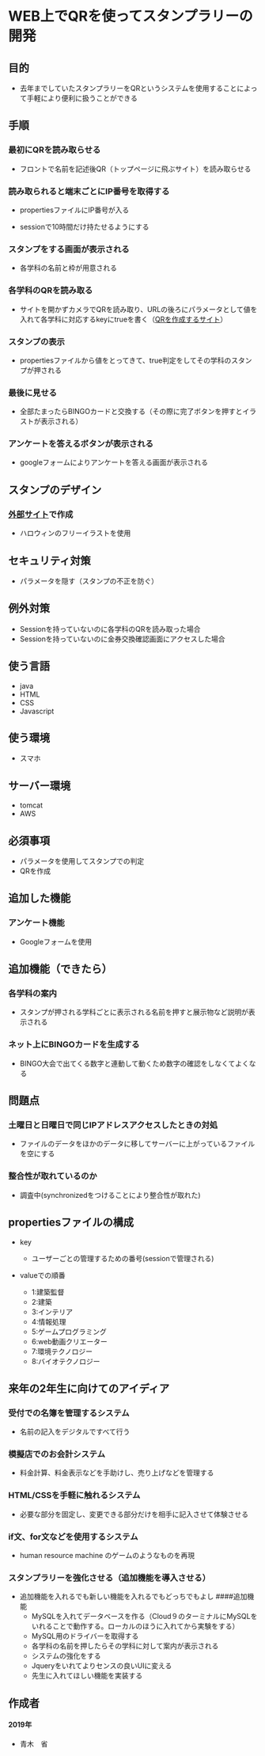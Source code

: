 # WEB上でQRを使ってスタンプラリーの開発

## 目的
* 去年までしていたスタンプラリーをQRというシステムを使用することによって手軽により便利に扱うことができる

## 手順

### 最初にQRを読み取らせる

* フロントで名前を記述後QR（トップページに飛ぶサイト）を読み取らせる




### 読み取られると端末ごとにIP番号を取得する

* propertiesファイルにIP番号が入る

* sessionで10時間だけ持たせるようにする




### スタンプをする画面が表示される

* 各学科の名前と枠が用意される



### 各学科のQRを読み取る

* サイトを開かずカメラでQRを読み取り、URLの後ろにパラメータとして値を入れて各学科に対応するkeyにtrueを書く（[QRを作成するサイト](https://m.qrqrq.com/qrcode/list/)）


### スタンプの表示

* propertiesファイルから値をとってきて、true判定をしてその学科のスタンプが押される



### 最後に見せる

* 全部たまったらBINGOカードと交換する（その際に完了ボタンを押すとイラストが表示される）

### アンケートを答えるボタンが表示される
* googleフォームによりアンケートを答える画面が表示される


## スタンプのデザイン　
### [外部サイト](https://illustrain.com/?cat=106)で作成
* ハロウィンのフリーイラストを使用

## セキュリティ対策

* パラメータを隠す（スタンプの不正を防ぐ）

## 例外対策

* Sessionを持っていないのに各学科のQRを読み取った場合
* Sessionを持っていないのに金券交換確認画面にアクセスした場合

## 使う言語
* java
* HTML
* CSS
* Javascript

## 使う環境
* スマホ

## サーバー環境
* tomcat
* AWS

## 必須事項
* パラメータを使用してスタンプでの判定
* QRを作成

## 追加した機能
### アンケート機能
* Googleフォームを使用


## 追加機能（できたら）

### 各学科の案内
* スタンプが押される学科ごとに表示される名前を押すと展示物など説明が表示される

### ネット上にBINGOカードを生成する
* BINGO大会で出てくる数字と連動して動くため数字の確認をしなくてよくなる

## 問題点
### 土曜日と日曜日で同じIPアドレスアクセスしたときの対処
* ファイルのデータをほかのデータに移してサーバーに上がっているファイルを空にする
### 整合性が取れているのか
* 調査中(synchronizedをつけることにより整合性が取れた)

## propertiesファイルの構成

* key
  * ユーザーごとの管理するための番号(sessionで管理される)

* valueでの順番
  * 1:建築監督
  * 2:建築
  * 3:インテリア
  * 4:情報処理
  * 5:ゲームプログラミング
  * 6:web動画クリエーター
  * 7:環境テクノロジー
  * 8:バイオテクノロジー

## 来年の2年生に向けてのアイディア
### 受付での名簿を管理するシステム
* 名前の記入をデジタルですべて行う
### 模擬店でのお会計システム
* 料金計算、料金表示などを手助けし、売り上げなどを管理する
### HTML/CSSを手軽に触れるシステム
* 必要な部分を固定し、変更できる部分だけを相手に記入させて体験させる
### if文、for文などを使用するシステム
* human resource machine のゲームのようなものを再現
### スタンプラリーを強化させる（追加機能を導入させる）
* 追加機能を入れるでも新しい機能を入れるでもどっちでもよし
  ####追加機能
  * MySQLを入れてデータベースを作る（Cloud９のターミナルにMySQLをいれることで動作する。ローカルのほうに入れてから実験をする）
  *  MySQL用のドライバーを取得する
  * 各学科の名前を押したらその学科に対して案内が表示される
  * システムの強化をする
  * Jqueryをいれてよりセンスの良いUIに変える
  * 先生に入れてほしい機能を実装する
## 作成者
#### 2019年
* 青木　省
